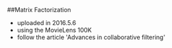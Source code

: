 ##Matrix Factorization
* uploaded in 2016.5.6
* using the MovieLens 100K
* follow the article 'Advances in collaborative filtering'
